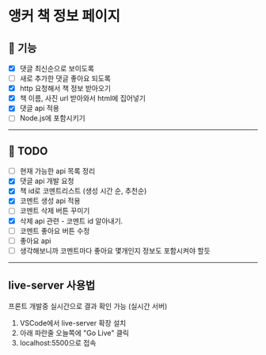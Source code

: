 # 앵커 책 정보 페이지

## :memo: 기능

- [x]  댓글 최신순으로 보이도록
- [ ]  새로 추가한 댓글 좋아요 되도록
- [x]  http 요청해서 책 정보 받아오기
- [x]  책 이름, 사진 url 받아와서 html에 집어넣기
- [x]  댓글 api 적용
- [ ]  Node.js에 포함시키기

---

## :gem: TODO

- [ ]  현재 가능한  api 목록 정리
- [x]  댓글 api 개발 요청
- [x]  책 id로 코멘트리스트 (생성 시간 순, 추천순)
- [x]  코멘트 생성 api 적용
- [ ]  코멘트 삭제 버튼 꾸미기
- [x]  삭제 api 관련 - 코멘트 id 알아내기.
- [ ]  코멘트 좋아요 버튼 수정
- [ ]  좋아요 api
- [ ]  생각해보니까 코멘트마다 좋아요 몇개인지 정보도 포함시켜야 할듯

---

## live-server 사용법

프론트 개발중 실시간으로 결과 확인 가능 (실시간 서버)

1. VSCode에서 live-server 확장 설치
2. 아래 파란줄 오늘쪽에 "Go Live" 클릭
3. localhost:5500으로 접속
